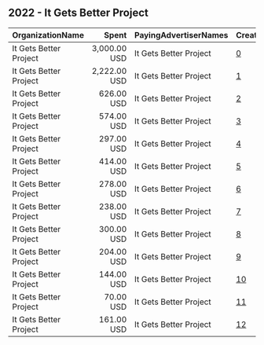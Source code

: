 ## 2022 - It Gets Better Project 
|OrganizationName|Spent|PayingAdvertiserNames|CreativeUrls|Impressions|Genders|AgeBrackets|CountryCodes|BillingAddresses|CandidateBallotInformation|
|:---|---:|:---|:---|---:|:---|:---|:---|:---|:---|
|It Gets Better Project|3,000.00 USD|It Gets Better Project|[0](https://www.snap.com/political-ads/asset/094bce569373d4620514303a0b8a033450453efa670a928adf792653b93808bd?mediaType=mov)|354,700||17-|united states|US||
|It Gets Better Project|2,222.00 USD|It Gets Better Project|[1](https://www.snap.com/political-ads/asset/0ff640c416d27e3b622b07bad60c573e7ef9252c1a1996c7f1f1b3c0333acc1e?mediaType=mp4)|297,304||17-|united states|US||
|It Gets Better Project|626.00 USD|It Gets Better Project|[2](https://www.snap.com/political-ads/asset/9145db544a3edf2e119be48d0e39c96be3776cb6332f95f7720b71c1bd569a4f?mediaType=mp4)|84,106||17-|united states|US||
|It Gets Better Project|574.00 USD|It Gets Better Project|[3](https://www.snap.com/political-ads/asset/ee3a730e0e10e3e44398f3a59328f6f6d8bbc13d5befd0c74e938cb82ceb231d?mediaType=mp4)|66,968||17-|united states|US||
|It Gets Better Project|297.00 USD|It Gets Better Project|[4](https://www.snap.com/political-ads/asset/85badc2fd4d5e0f106a1e1bc63b7f49d0eaffb20391655f686b0ad17018bdf5e?mediaType=mp4)|57,659||17-|united states|US||
|It Gets Better Project|414.00 USD|It Gets Better Project|[5](https://www.snap.com/political-ads/asset/5aef91885e2c7cd4d72e5f06626abb8c87e9fd0391b1586564ce20bc6182311c?mediaType=mp4)|54,801||17-|united states|US||
|It Gets Better Project|278.00 USD|It Gets Better Project|[6](https://www.snap.com/political-ads/asset/a9614e5d2ee5f280c5680a3912c3a8b29fce228530a89913d3034d327729c68c?mediaType=mp4)|46,200||30-|united states|US||
|It Gets Better Project|238.00 USD|It Gets Better Project|[7](https://www.snap.com/political-ads/asset/848122fde5020d605fff3896e2b2e5f0250c799899f63e8eb7c07d04630bbaf5?mediaType=mp4)|38,087||17-|united states|US||
|It Gets Better Project|300.00 USD|It Gets Better Project|[8](https://www.snap.com/political-ads/asset/ed7e4dcb45dea5b45efffedcb4bb3160a6909aa0be4a752c532a264d907ab9ac?mediaType=mp4)|28,245||18-24|united states|US||
|It Gets Better Project|204.00 USD|It Gets Better Project|[9](https://www.snap.com/political-ads/asset/04e7575df152fa6f6733e38259c2f7be48ded7fe089354408e1ccca720e68a87?mediaType=mp4)|19,541||30-|united states|US||
|It Gets Better Project|144.00 USD|It Gets Better Project|[10](https://www.snap.com/political-ads/asset/9d4f6ab87ed261433031258a04d93d59007affc76b72798980f569df68b5a2e8?mediaType=mp4)|17,818||17-|united states|US||
|It Gets Better Project|70.00 USD|It Gets Better Project|[11](https://www.snap.com/political-ads/asset/de21fb51dee1011d42b381b05e5396d44194af8a7458d2e17c768ae15f5129d1?mediaType=mp4)|11,539||30-|united states|US||
|It Gets Better Project|161.00 USD|It Gets Better Project|[12](https://www.snap.com/political-ads/asset/7e4e4dd8bb9deec9e246ee2382c60c4d93247f3fb108550f862bd0d93da1af4c?mediaType=mp4)|10,873||17-|united states|US||
